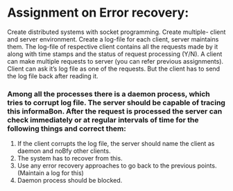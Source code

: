 # Assignment on Error recovery:

Create distributed systems with socket programming. Create multiple- client and server environment.
Create a log-file for each client, server maintains them. The log-file of respective client contains all the requests made by it along with time stamps and the status of request processing (Y/N). A client can make multiple requests to server (you can refer previous assignments). Client can ask it’s log file as one of the requests. But the client has to send the log file back after reading it.

### Among all the processes there is a daemon process, which tries to corrupt log file. The server should be capable of tracing this informaBon. After the request is processed the server can check immediately or at regular intervals of time for the following things and correct them:
1. If the client corrupts the log file, the server should name the client as daemon and noBfy other clients.
2. The system has to recover from this.
3. Use any error recovery approaches to go back to the previous points. (Maintain a log for this)
4. Daemon process should be blocked.
